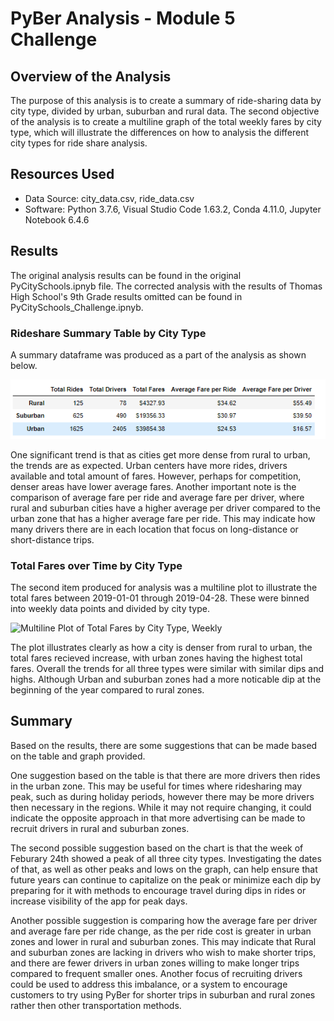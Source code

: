 # PyBer Analysis - Module 5 Challenge

## Overview of the Analysis

The purpose of this analysis is to create a summary of ride-sharing data by city type, divided by urban, suburban and rural data. The second objective of the analysis is to create a multiline graph of the total weekly fares by city type, which will illustrate the differences on how to analysis the different city types for ride share analysis.

## Resources Used
- Data Source: city_data.csv, ride_data.csv
- Software: Python 3.7.6, Visual Studio Code 1.63.2, Conda 4.11.0, Jupyter Notebook 6.4.6

## Results

The original analysis results can be found in the original PyCitySchools.ipnyb file. The corrected analysis with the results of Thomas High School's 9th Grade results omitted can be found in PyCitySchools_Challenge.ipnyb.

### Rideshare Summary Table by City Type

A summary dataframe was produced as a part of the analysis as shown below.

![PyBer Dataframe Summary](Analysis/PyBer_citytype.png)

One significant trend is that as cities get more dense from rural to urban, the trends are as expected. Urban centers have more rides, drivers available and total amount of fares. However, perhaps for competition, denser areas have lower average fares. Another important note is the comparison of average fare per ride and average fare per driver, where rural and suburban cities have a higher average per driver compared to the urban zone that has a higher average fare per ride. This may indicate how many drivers there are in each location that focus on long-distance or short-distance trips.

### Total Fares over Time by City Type

The second item produced for analysis was a multiline plot to illustrate the total fares between 2019-01-01 through 2019-04-28. These were binned into weekly data points and divided by city type.

![Multiline Plot of Total Fares by City Type, Weekly](Analysis/PyBer_faresummary.png)

The plot illustrates clearly as how a city is denser from rural to urban, the total fares recieved increase, with urban zones having the highest total fares. Overall the trends for all three types were similar with similar dips and highs. Although Urban and suburban zones had a more noticable dip at the beginning of the year compared to rural zones.



## Summary

Based on the results, there are some suggestions that can be made based on the table and graph provided. 

One suggestion based on the table is that there are more drivers then rides in the urban zone. This may be useful for times where ridesharing may peak, such as during holiday periods, however there may be more drivers then necessary in the regions. While it may not require changing, it could indicate the opposite approach in that more advertising can be made to recruit drivers in rural and suburban zones.

The second possible suggestion based on the chart is that the week of Feburary 24th showed a peak of all three city types. Investigating the dates of that, as well as other peaks and lows on the graph, can help ensure that future years can continue to capitalize on the peak or minimize each dip by preparing for it with methods to encourage travel during dips in rides or increase visibility of the app for peak days.

Another possible suggestion is comparing how the average fare per driver and average fare per ride change, as the per ride cost is greater in urban zones and lower in rural and suburban zones. This may indicate that Rural and suburban zones are lacking in drivers who wish to make shorter trips, and there are fewer drivers in urban zones willing to make longer trips compared to frequent smaller ones. Another focus of recruiting drivers could be used to address this imbalance, or a system to encourage customers to try using PyBer for shorter trips in suburban and rural zones rather then other transportation methods.

